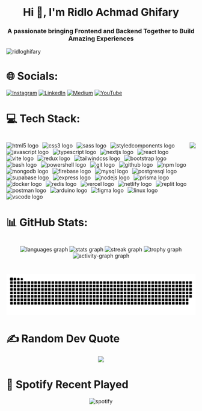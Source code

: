 <h1 align="center">Hi 👋, I'm Ridlo Achmad Ghifary</h1>
<h3 align="center">
A passionate bringing Frontend and Backend Together to Build Amazing
Experiences
</h3>

<p align="left">
<img
src="https://komarev.com/ghpvc/?username=ridloghifary&label=Profile%20views&color=0e75b6&style=flat"
alt="ridloghifary" />
</p>

# 🌐 Socials:
[![Instagram](https://img.shields.io/badge/Instagram-%23E4405F.svg?logo=Instagram&logoColor=white)](https://instagram.com/rdllghifary_) [![LinkedIn](https://img.shields.io/badge/LinkedIn-%230077B5.svg?logo=linkedin&logoColor=white)](https://linkedin.com/in/ridlo-ghifary) [![Medium](https://img.shields.io/badge/Medium-12100E?logo=medium&logoColor=white)](https://medium.com/@ridloghfry) [![YouTube](https://img.shields.io/badge/YouTube-%23FF0000.svg?logo=YouTube&logoColor=white)](https://youtube.com/channel/UCGZAqA5h1BLf-wF5FdaoijA) 

# 💻 Tech Stack:
<br clear="both">

<div align="left">
  <img align="right" height="250" src="https://img1.picmix.com/output/stamp/normal/9/9/1/5/1585199_1d7b0.gif"  />
  
  <img src="https://skillicons.dev/icons?i=html" height="50" alt="html5 logo"  />
  <img width="3" />
  <img src="https://skillicons.dev/icons?i=css" height="50" alt="css3 logo"  />
  <img width="3" />
  <img src="https://skillicons.dev/icons?i=sass" height="50" alt="sass logo"  />
  <img width="3" />
  <img src="https://skillicons.dev/icons?i=styledcomponents" height="50" alt="styledcomponents logo"  />
  <img width="3" />
  <img src="https://skillicons.dev/icons?i=js" height="50" alt="javascript logo"  />
  <img width="3" />
  <img src="https://skillicons.dev/icons?i=ts" height="50" alt="typescript logo"  />
  <img width="3" />
  <img src="https://skillicons.dev/icons?i=nextjs" height="50" alt="nextjs logo"  />
  <img width="3" />
  <img src="https://skillicons.dev/icons?i=react" height="50" alt="react logo"  />
  <img width="3" />
  <img src="https://skillicons.dev/icons?i=vite" height="50" alt="vite logo"  />
  <img width="3" />
  <img src="https://skillicons.dev/icons?i=redux" height="50" alt="redux logo"  />
  <img width="3" />
  <img src="https://skillicons.dev/icons?i=tailwind" height="50" alt="tailwindcss logo"  />
  <img width="3" />
  <img src="https://skillicons.dev/icons?i=bootstrap" height="50" alt="bootstrap logo"  />
  <img width="3" />
  <img src="https://skillicons.dev/icons?i=bash" height="50" alt="bash logo"  />
  <img width="3" />
  <img src="https://skillicons.dev/icons?i=powershell" height="50" alt="powershell logo"  />
  <img width="3" />
  <img src="https://skillicons.dev/icons?i=git" height="50" alt="git logo"  />
  <img width="3" />
  <img src="https://skillicons.dev/icons?i=github" height="50" alt="github logo"  />
  <img width="3" />
  <img src="https://cdn.simpleicons.org/npm/CB3837" height="50" alt="npm logo"  />
  <img width="3" />
  <img src="https://skillicons.dev/icons?i=mongodb" height="50" alt="mongodb logo"  />
  <img width="3" />
  <img src="https://skillicons.dev/icons?i=firebase" height="50" alt="firebase logo"  />
  <img width="3" />
  <img src="https://skillicons.dev/icons?i=mysql" height="50" alt="mysql logo"  />
  <img width="3" />
  <img src="https://skillicons.dev/icons?i=postgres" height="50" alt="postgresql logo"  />
  <img width="3" />
  <img src="https://skillicons.dev/icons?i=supabase" height="50" alt="supabase logo"  />
  <img width="3" />
  <img src="https://skillicons.dev/icons?i=express" height="50" alt="express logo"  />
  <img width="3" />
  <img src="https://skillicons.dev/icons?i=nodejs" height="50" alt="nodejs logo"  />
  <img width="3" />
  <img src="https://skillicons.dev/icons?i=prisma" height="50" alt="prisma logo"  />
  <img width="3" />
  <img src="https://skillicons.dev/icons?i=docker" height="50" alt="docker logo"  />
  <img width="3" />
  <img src="https://skillicons.dev/icons?i=redis" height="50" alt="redis logo"  />
  <img width="3" />
  <img src="https://skillicons.dev/icons?i=vercel" height="50" alt="vercel logo"  />
  <img width="3" />
  <img src="https://skillicons.dev/icons?i=netlify" height="50" alt="netlify logo"  />
  <img width="3" />
  <img src="https://skillicons.dev/icons?i=replit" height="50" alt="replit logo"  />
  <img width="3" />
  <img src="https://skillicons.dev/icons?i=postman" height="50" alt="postman logo"  />
  <img width="3" />
  <img src="https://skillicons.dev/icons?i=arduino" height="50" alt="arduino logo"  />
  <img width="3" />
  <img src="https://skillicons.dev/icons?i=figma" height="50" alt="figma logo"  />
  <img width="3" />
  <img src="https://skillicons.dev/icons?i=linux" height="50" alt="linux logo"  />
  <img width="3" />
  <img src="https://skillicons.dev/icons?i=vscode" height="50" alt="vscode logo"  />
</div>

###

# 📊 GitHub Stats:
<br clear="both">

<div align="center">
  <img src="https://github-readme-stats.vercel.app/api/top-langs?username=RidloGhifary&locale=en&hide_title=false&layout=compact&card_width=320&langs_count=8&theme=dark&hide_border=false&order=2" height="150" alt="languages graph"  />
  <img src="https://github-readme-stats.vercel.app/api?username=RidloGhifary&hide_title=false&hide_rank=false&show_icons=true&include_all_commits=true&count_private=true&disable_animations=false&theme=dark&locale=en&hide_border=false&order=1" height="150" alt="stats graph"  />
  <img src="https://streak-stats.demolab.com?user=RidloGhifary&locale=en&mode=daily&theme=dark&hide_border=false&border_radius=5&order=3" height="150" alt="streak graph"  />
  <img src="https://github-profile-trophy.vercel.app?username=RidloGhifary&theme=flat&column=-1&row=1&margin-w=5&margin-h=5&no-bg=false&no-frame=true&order=4" height="150" alt="trophy graph"  />
  <img src="https://github-readme-activity-graph.vercel.app/graph?username=RidloGhifary&radius=16&theme=react&area=true&order=5" height="300" alt="activity-graph graph"  />
</div>

###

<br clear="both">

<img src="https://raw.githubusercontent.com/RidloGhifary/RidloGhifary/output/snake.svg" alt="Snake animation" />

###

# ✍️ Random Dev Quote
<div align="center">
<img src="https://quotes-github-readme.vercel.app/api?type=horizontal&theme=dark"/>
</div>

# 🎵 Spotify Recent Played
<div align="center">
  <img src="https://spotify-recently-played-readme.vercel.app/api?user=31peu7i5hf6sjrb5xvssclhai5ly&unique=true&width=1000&count=3" alt="spotify"/>
</div>
